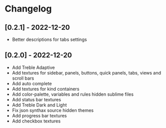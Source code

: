 # Changelog

## [0.2.1] - 2022-12-20
- Better descriptions for tabs settings

## [0.2.0] - 2022-12-20

- Add Treble Adaptive
- Add textures for sidebar, panels, buttons, quick panels, tabs, views and scroll bars
- Add auto complete
- Add textures for kind containers
- Add color-palette, variables and rules hidden sublime files
- Add status bar textures
- Add Treble Dark and Light
- Fix json synthax source hidden themes
- Add progress bar textures
- Add checkbox textures
